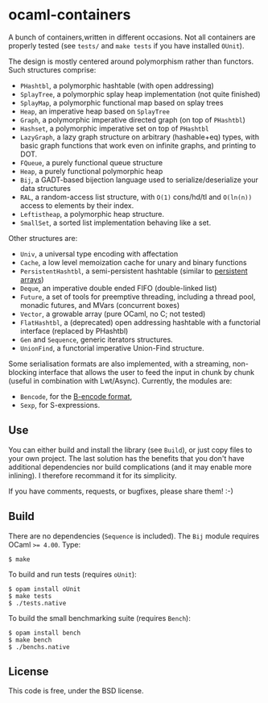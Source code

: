 ocaml-containers
================

A bunch of containers,written in different occasions. Not all
containers are properly tested (see `tests/` and `make tests`
if you have installed `OUnit`).

The design is mostly centered around polymorphism rather than functors. Such
structures comprise:

- `PHashtbl`, a polymorphic hashtable (with open addressing)
- `SplayTree`, a polymorphic splay heap implementation (not quite finished)
- `SplayMap`, a polymorphic functional map based on splay trees
- `Heap`, an imperative heap based on `SplayTree`
- `Graph`, a polymorphic imperative directed graph (on top of `PHashtbl`)
- `Hashset`, a polymorphic imperative set on top of `PHashtbl`
- `LazyGraph`, a lazy graph structure on arbitrary (hashable+eq) types, with
basic graph functions that work even on infinite graphs, and printing to DOT.
- `FQueue`, a purely functional queue structure
- `Heap`, a purely functional polymorphic heap
- `Bij`, a GADT-based bijection language used to serialize/deserialize your
data structures
- `RAL`, a random-access list structure, with `O(1)` cons/hd/tl and `O(ln(n))`
access to elements by their index.
- `Leftistheap`, a polymorphic heap structure.
- `SmallSet`, a sorted list implementation behaving like a set.

Other structures are:

- `Univ`, a universal type encoding with affectation
- `Cache`, a low level memoization cache for unary and binary functions
- `PersistentHashtbl`, a semi-persistent hashtable (similar to
[persistent arrays](https://www.lri.fr/~filliatr/ftp/ocaml/ds/parray.ml.html))
- `Deque`, an imperative double ended FIFO (double-linked list)
- `Future`, a set of tools for preemptive threading, including a thread pool,
monadic futures, and MVars (concurrent boxes)
- `Vector`, a growable array (pure OCaml, no C; not tested)
- `FlatHashtbl`, a (deprecated) open addressing hashtable with
    a functorial interface (replaced by PHashtbl)
- `Gen` and `Sequence`, generic iterators structures.
- `UnionFind`, a functorial imperative Union-Find structure.

Some serialisation formats are also implemented, with a streaming, non-blocking
interface that allows the user to feed the input in chunk by chunk (useful
in combination with Lwt/Async). Currently, the modules are:

- `Bencode`, for the [B-encode format](http://en.wikipedia.org/wiki/Bencode),
- `Sexp`, for S-expressions.

## Use

You can either build and install the library (see `Build`), or just copy
files to your own project. The last solution has the benefits that you
don't have additional dependencies nor build complications (and it may enable
more inlining). I therefore recommand it for its simplicity.

If you have comments, requests, or bugfixes, please share them! :-)

## Build

There are no dependencies (`Sequence` is included).
The `Bij` module requires OCaml `>= 4.00`. Type:


    $ make

To build and run tests (requires `oUnit`):

    $ opam install oUnit
    $ make tests
    $ ./tests.native

To build the small benchmarking suite (requires `Bench`):

    $ opam install bench
    $ make bench
    $ ./benchs.native

## License

This code is free, under the BSD license.
